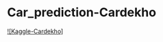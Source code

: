 # Car_prediction-Cardekho

[![Kaggle-Cardekho]](https://www.kaggle.com/datasets/nehalbirla/vehicle-dataset-from-cardekho)
